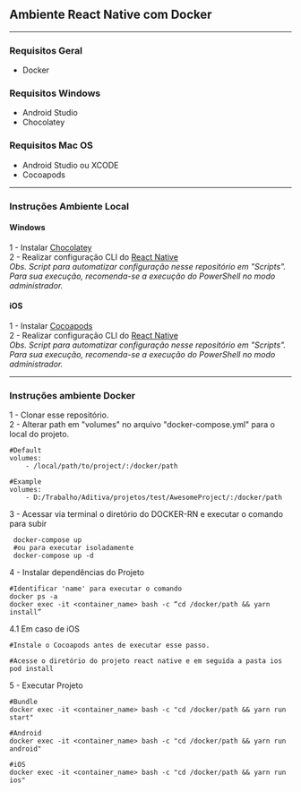 ## __Ambiente React Native com Docker__
---

### __Requisitos Geral__
- Docker

### __Requisitos Windows__
- Android Studio 
- Chocolatey

### __Requisitos Mac OS__
- Android Studio ou XCODE
- Cocoapods

---

### __Instruções Ambiente Local__

#### __Windows__
1 - Instalar [Chocolatey](https://chocolatey.org/install) <br>
2 - Realizar configuração CLI do [React Native](https://reactnative.dev/docs/environment-setup) <br>
_Obs. Script para automatizar configuração nesse repositório em "Scripts". Para sua execução, recomenda-se a execução do PowerShell no modo administrador._


#### __iOS__
1 - Instalar [Cocoapods](https://cocoapods.org/) <br>
2 - Realizar configuração CLI do [React Native](https://reactnative.dev/docs/environment-setup) <br>
_Obs. Script para automatizar configuração nesse repositório em "Scripts". Para sua execução, recomenda-se a execução do PowerShell no modo administrador._

---

### __Instruções ambiente Docker__
1 - Clonar esse repositório. <br>
2 -  Alterar path em "volumes" no arquivo "docker-compose.yml" para o local do projeto.
```
#Default
volumes:
    - /local/path/to/project/:/docker/path

#Example
volumes:
    - D:/Trabalho/Aditiva/projetos/test/AwesomeProject/:/docker/path
```
3 - Acessar via terminal o diretório do DOCKER-RN e executar o comando para subir
```
 docker-compose up 
 #ou para executar isoladamente
 docker-compose up -d
```

4 - Instalar dependências do Projeto
```
#Identificar 'name' para executar o comando
docker ps -a 
docker exec -it <container_name> bash -c “cd /docker/path && yarn install”
```

4.1 Em caso de iOS
```
#Instale o Cocoapods antes de executar esse passo.

#Acesse o diretório do projeto react native e em seguida a pasta ios 
pod install
```

5 - Executar Projeto
```
#Bundle
docker exec -it <container_name> bash -c "cd /docker/path && yarn run start"

#Android
docker exec -it <container_name> bash -c "cd /docker/path && yarn run android"

#iOS
docker exec -it <container_name> bash -c "cd /docker/path && yarn run ios"
```